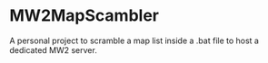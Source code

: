 # MW2MapScambler
A personal project to scramble a map list inside a .bat file to host a dedicated MW2 server.
